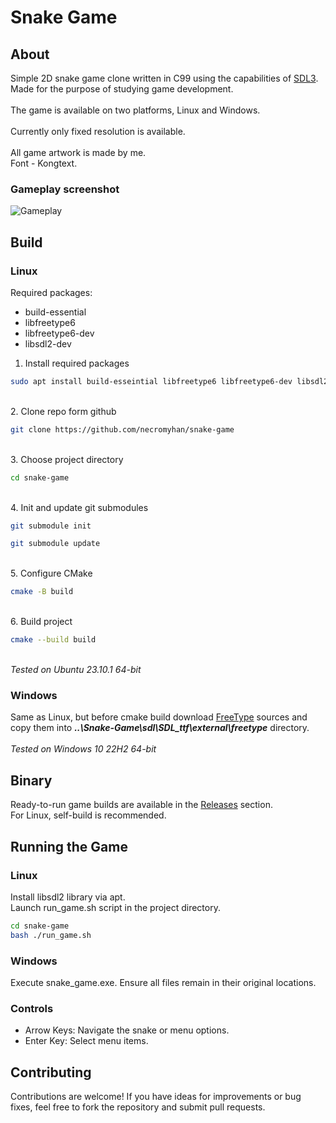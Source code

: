 # Snake Game
## About

Simple 2D snake game clone written in C99 using the capabilities of [SDL3](https://github.com/libsdl-org/SDL). Made for the purpose of studying game development.\
\
The game is available on two platforms, Linux and Windows.\
\
Currently only fixed resolution is available.\
\
All game artwork is made by me.\
Font - Kongtext.

### Gameplay screenshot

![Gameplay](https://github.com/necromyhan/snake-game/blob/master/gameplay_screenshot.png)

## Build
### Linux

Required packages:

- build-essential  
- libfreetype6
- libfreetype6-dev 
- libsdl2-dev      

1. Install required packages
```bash
sudo apt install build-esseintial libfreetype6 libfreetype6-dev libsdl2-dev
```
\
2. Clone repo form github
```bash
git clone https://github.com/necromyhan/snake-game
```
\
3.  Choose project directory
```bash
cd snake-game
```
\
4. Init and update git submodules
```bash
git submodule init
```
```bash
git submodule update
```
\
5. Configure CMake
```bash
cmake -B build
```
\
6. Build project
```bash
cmake --build build
```
\
_Tested on Ubuntu 23.10.1 64-bit_

### Windows

Same as Linux, but before cmake build download [FreeType](https://sourceforge.net/projects/freetype/) sources and copy them into ___..\Snake-Game\sdl\SDL_ttf\external\freetype___ directory.
\
\
_Tested on Windows 10 22H2 64-bit_

## Binary

Ready-to-run game builds are available in the [Releases](https://github.com/necromyhan/snake-game/releases/) section.\
For Linux, self-build is recommended.

## Running the Game
### Linux
Install libsdl2 library via apt.\
Launch run_game.sh script in the project directory.
```bash
cd snake-game
bash ./run_game.sh
```
### Windows
Execute snake_game.exe. Ensure all files remain in their original locations.

### Controls
- Arrow Keys: Navigate the snake or menu options.
- Enter Key: Select menu items.


## Contributing

Contributions are welcome! If you have ideas for improvements or bug fixes, feel free to fork the repository and submit pull requests.
